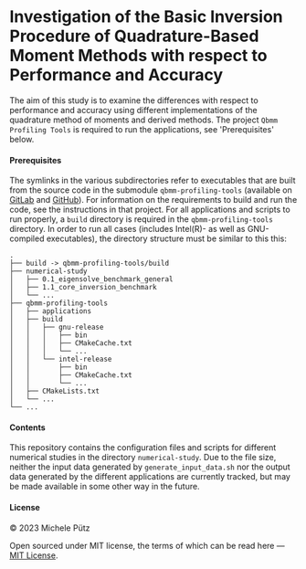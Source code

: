 # Investigation of the Basic Inversion Procedure of Quadrature-Based Moment Methods with respect to Performance and Accuracy

The aim of this study is to examine the differences with respect to performance and accuracy using different implementations of the quadrature method of moments and derived methods. The project `Qbmm Profiling Tools` is required to run the applications, see 'Prerequisites' below.


#### Prerequisites

The symlinks in the various subdirectories refer to executables that are built from the source code in the submodule `qbmm-profiling-tools` (available on [GitLab](https://gitlab.com/puetzm/qbmm-profiling-tools) and [GitHub](https://github.com/puetzmi/Qbmm-Profiling-Tools)). For information on the requirements to build and run the code, see the instructions in that project. For all applications and scripts to run properly, a `build` directory is required in the `qbmm-profiling-tools` directory. In order to run all cases (includes Intel(R)- as well as GNU-compiled executables), the directory structure must be similar to this this:
```
.
├── build -> qbmm-profiling-tools/build
├── numerical-study
│   ├── 0.1_eigensolve_benchmark_general
│   ├── 1.1_core_inversion_benchmark
│   └── ...
├── qbmm-profiling-tools
│   ├── applications
│   ├── build
│   │   ├── gnu-release
│   │   │   ├── bin
│   │   │   ├── CMakeCache.txt
│   │   │   └── ...
│   │   └── intel-release
│   │       ├── bin
│   │       ├── CMakeCache.txt
│   │       └── ...
│   ├── CMakeLists.txt
│   └── ...
└── ...
```


#### Contents

This repository contains the configuration files and scripts for different numerical studies in the directory `numerical-study`. Due to the file size, neither the input data generated by `generate_input_data.sh` nor the output data generated by the different applications are currently tracked, but may be made available in some other way in the future.


#### License

&copy; 2023 Michele Pütz

Open sourced under MIT license, the terms of which can be read here — [MIT License](http://opensource.org/licenses/MIT).

